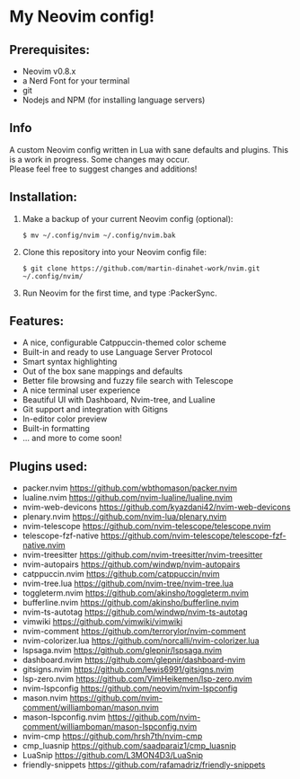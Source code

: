 # My Neovim config!

## Prerequisites:
- Neovim v0.8.x
- a Nerd Font for your terminal
- git
- Nodejs and NPM (for installing language servers)

## Info
A custom Neovim config written in Lua with sane defaults and plugins.
This is a work in progress. Some changes may occur.  
Please feel free to suggest changes and additions!

## Installation:
1. Make a backup of your current Neovim config (optional):
    ``` console
    $ mv ~/.config/nvim ~/.config/nvim.bak
    ```
2. Clone this repository into your Neovim config file:
    ``` console
    $ git clone https://github.com/martin-dinahet-work/nvim.git ~/.config/nvim/
    ```
3. Run Neovim for the first time, and type :PackerSync.

## Features:
- A nice, configurable Catppuccin-themed color scheme
- Built-in and ready to use Language Server Protocol
- Smart syntax highlighting
- Out of the box sane mappings and defaults
- Better file browsing and fuzzy file search with Telescope
- A nice terminal user experience
- Beautiful UI with Dashboard, Nvim-tree, and Lualine
- Git support and integration with Gitigns
- In-editor color preview
- Built-in formatting
- ... and more to come soon!

## Plugins used:
- packer.nvim               https://github.com/wbthomason/packer.nvim
- lualine.nvim              https://github.com/nvim-lualine/lualine.nvim
- nvim-web-devicons         https://github.com/kyazdani42/nvim-web-devicons
- plenary.nvim              https://github.com/nvim-lua/plenary.nvim
- nvim-telescope            https://github.com/nvim-telescope/telescope.nvim
- telescope-fzf-native      https://github.com/nvim-telescope/telescope-fzf-native.nvim
- nvim-treesitter           https://github.com/nvim-treesitter/nvim-treesitter
- nvim-autopairs            https://github.com/windwp/nvim-autopairs
- catppuccin.nvim           https://github.com/catppuccin/nvim
- nvim-tree.lua             https://github.com/nvim-tree/nvim-tree.lua
- toggleterm.nvim           https://github.com/akinsho/toggleterm.nvim
- bufferline.nvim           https://github.com/akinsho/bufferline.nvim
- nvim-ts-autotag           https://github.com/windwp/nvim-ts-autotag
- vimwiki                   https://github.com/vimwiki/vimwiki
- nvim-comment              https://github.com/terrorylor/nvim-comment
- nvim-colorizer.lua        https://github.com/norcalli/nvim-colorizer.lua
- lspsaga.nvim              https://github.com/glepnir/lspsaga.nvim
- dashboard.nvim            https://github.com/glepnir/dashboard-nvim
- gitsigns.nvim             https://github.com/lewis6991/gitsigns.nvim
- lsp-zero.nvim             https://github.com/VimHeikemen/lsp-zero.nvim
- nvim-lspconfig            https://github.com/neovim/nvim-lspconfig
- mason.nvim                https://github.com/nvim-comment/williamboman/mason.nvim
- mason-lspconfig.nvim      https://github.com/nvim-comment/williamboman/mason-lspconfig.nvim
- nvim-cmp                  https://github.com/hrsh7th/nvim-cmp
- cmp_luasnip               https://github.com/saadparaiz1/cmp_luasnip
- LuaSnip                   https://github.com/L3MON4D3/LuaSnip
- friendly-snippets         https://github.com/rafamadriz/friendly-snippets
